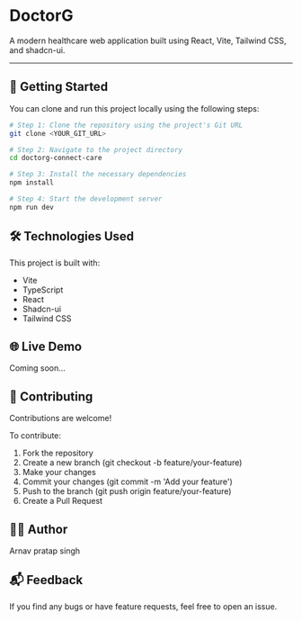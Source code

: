 # DoctorG

A modern healthcare web application built using React, Vite, Tailwind CSS, and shadcn-ui.

---

## 🚀 Getting Started

You can clone and run this project locally using the following steps:

```sh
# Step 1: Clone the repository using the project's Git URL
git clone <YOUR_GIT_URL>

# Step 2: Navigate to the project directory
cd doctorg-connect-care

# Step 3: Install the necessary dependencies
npm install

# Step 4: Start the development server
npm run dev
```

## 🛠️ Technologies Used

This project is built with:

- Vite
- TypeScript
- React
- Shadcn-ui
- Tailwind CSS

## 🌐 Live Demo

Coming soon...

## 🤝 Contributing 

Contributions are welcome!

To contribute:

1. Fork the repository
2. Create a new branch (git checkout -b feature/your-feature)
3. Make your changes
4. Commit your changes (git commit -m 'Add your feature')
5. Push to the branch (git push origin feature/your-feature)
6. Create a Pull Request

## 👨‍💻 Author

Arnav pratap singh 

## 📬 Feedback

If you find any bugs or have feature requests, feel free to open an issue.